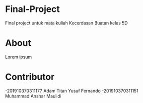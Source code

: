 # Final-Project
Final project untuk mata kuliah Kecerdasan Buatan kelas 5D


# About
Lorem ipsum

# Contributor
-201910370311177  Adam Titan Yusuf Fernando
-201910370311151  Muhammad Anshar Maulidi
